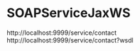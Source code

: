 # SOAPServiceJaxWS

http://localhost:9999/service/contact
http://localhost:9999/service/contact?wsdl
